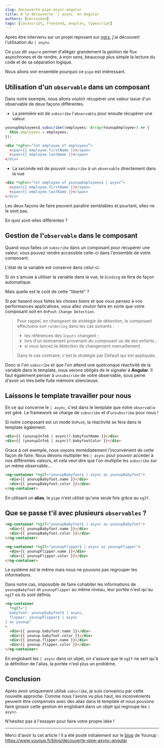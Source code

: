```yaml
---
slug: decouverte-pipe-async-angular
title: A la découverte `| async` en Angular
authors: [necraidan]
tags: [javascript, frontend, angular, typescript]
---
```


Après être intervenu sur un projet reposant sur [ngrx](https://ngrx.io/), j'ai découvert l'utilisation du `| async`.

Ce `pipe` dit `impure` permet d'alléger grandement la gestion de flux asynchrones et de rendre, à mon sens, beaucoup plus simple la lecture du code et de sa séparation logique.

Nous allons voir ensemble pourquoi ce `pipe` est intéressant.

<!--truncate-->

## Utilisation d'un `observable` dans un composant

Dans notre exemple, nous allons vouloir récupérer une valeur issue d'un observable de deux façons différentes.

- La première est de `subscribe` l'`observable` pour ensuite récupérer une valeur.

```typescript
younupEmployees$.subscribe((employees: Array<YounupEmployee>) => {
  this.employees = employees;
});
```

```html
<div *ngFor="let employee of employees”>
  <span>{{ employee.firstName }}</span>
  <span>{{ employee.lastName }}</span>
</div>
```

- La seconde est de pouvoir `subscribe` à un `observable` directement dans la vue

```html
<div *ngFor="let employee of younupEmployees$ | async”>
  <span>{{ employee.firstName }}</span>
  <span>{{ employee.lastName }}</span>
</div>
```

Les deux façons de faire peuvent paraître semblables et pourtant, elles ne le sont pas.

En quoi sont-elles différentes ?

## Gestion de l'`observable` dans le composant

Quand vous faites un `subscribe` dans un composant pour récupérer une valeur, vous pouvez rendre accessible celle-ci dans l'ensemble de votre composant.

L'état de la variable est conservé dans celui-ci.

Si on s'amuse à utiliser la variable dans la vue, le `binding` se fera de façon automatique.

Mais quelle est le coût de cette "liberté" ?

Si par hasard vous faites les choses biens et que vous pensez à vos performances applicatives, vous allez vouloir faire en sorte que votre composant soit en `OnPush Change Detection`.

> Pour rappel, en changeant de stratégie de détection, le composant effectuera son `rendering` dans les cas suivants :
>
> - les références des `Inputs` changent ;
> - lors d'un événement provenant du composant ou de ses enfants ;
> - si vous lancez la détection de changement manuellement.
>
> Dans le cas contraire, c'est la stratégie par Default qui est appliquée.

Donc si l'on `subscribe` et que l'on attend une quelconque réactivité de la variable dans le template, nous serons obligés de le signaler à **Angular**.
Il faut également penser à `unsubscribe` de votre observable, sous peine d'avoir un très belle fuite mémoire silencieuse.

## Laissons le template travailler pour nous

En ce qui concerne le `| async`, c'est dans le template que notre `observable` est géré.
Le framework se charge de `subscribe` et d'`unsubscribe` pour nous !

Si notre composant est un mode `OnPush`, la réactivité se fera dans le template également.

```html
<div>{{ (younupInfo$ | async)?.babyfootName }}</div>
<div>{{ (younupInfo$ | async)?.babyfootColor }}</div>
```

Grace à cet exemple, nous voyons immédiatement l'inconvénient de cette façon de faire.
Nous devons multiplier les `| async` pour pouvoir accéder à nos différentes valeurs, et cela veut dire que l'on multiplie les `subscribe` sur un même observable...

```html
<ng-container *ngIf="younupBabyfoot$ | async as younupBabyfoot">
  <div>{{ younupBabyfoot.name }}</div>
  <div>{{ younupBabyfoot.color }}</div>
</ng-container>
```

En utilisant un **alias**, le `pipe` n'est utilisé qu'une seule fois grâce au `ngIf`.

## Que se passe t'il avec plusieurs `observables` ?

```html
<ng-container *ngIf="younupBabyfoot$ | async as younupBabyfoot">
  <div>{{ younupBabyfoot.name }}</div>
  <div>{{ younupBabyfoot.color }}</div>
</ng-container>

<ng-container *ngIf="younupFlipper$ | async as younupFlipper">
  <div>{{ younupFlipper.name }}</div>
  <div>{{ younupFlipper.color }}</div>
</ng-container>
```

Le système est le même mais nous ne pouvons pas regrouper les informations.

Dans notre cas, impossible de faire cohabiter les informations de `younupBabyfoot` et `younupFlipper` au même niveau, leur portée n'est qu'au `ngIf` où ils sont définis.

```html
<ng-container
  *ngIf="{ 
  babyfoot: younupbabyfoot$ | async, 
  flipper: younupFlipper$ | async 
} as younup"
>
  <div>{{ younup.babyfoot.name }}</div>
  <div>{{ younup.babyfoot.color }}</div>
  <div>{{ younup.flipper.name }}</div>
  <div>{{ younup.flipper.color }}</div>
</ng-container>
```

En englobant les `| async` dans un objet, on s'assure que le `ngIf` ne sert qu'à la définition de l'alias, la portée n'est plus un problème.

## Conclusion

Après avoir uniquement utilisé `subscribe`, je suis convaincu par cette nouvelle approche.
Comme nous l'avons vu plus haut, les inconvénients peuvent être compensés avec des alias dans le template et nous pouvons faire grossir cette gestion en englobant dans un objet qui regroupe les `| async`.

N'hésitez pas à l'essayer pour faire votre propre idée !

---

Merci d'avoir lu cet article !
Il a été posté initialement sur le [blog](https://www.younup.fr/blog) de Younup :
https://www.younup.fr/blog/decouverte-pipe-async-angular
